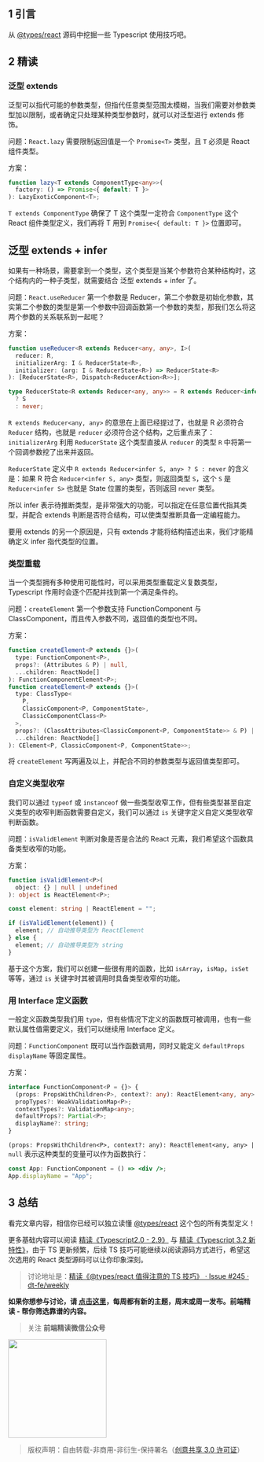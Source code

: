 ## 1 引言

从 [@types/react](https://unpkg.com/browse/@types/react@16.9.34/index.d.ts) 源码中挖掘一些 Typescript 使用技巧吧。

## 2 精读

### 泛型 extends

泛型可以指代可能的参数类型，但指代任意类型范围太模糊，当我们需要对参数类型加以限制，或者确定只处理某种类型参数时，就可以对泛型进行 extends 修饰。

问题：`React.lazy` 需要限制返回值是一个 `Promise<T>` 类型，且 `T` 必须是 React 组件类型。

方案：

```typescript
function lazy<T extends ComponentType<any>>(
  factory: () => Promise<{ default: T }>
): LazyExoticComponent<T>;
```

`T extends ComponentType` 确保了 T 这个类型一定符合 `ComponentType` 这个 React 组件类型定义，我们再将 T 用到 `Promise<{ default: T }>` 位置即可。

## 泛型 extends + infer

如果有一种场景，需要拿到一个类型，这个类型是当某个参数符合某种结构时，这个结构内的一种子类型，就需要结合 泛型 extends + infer 了。

问题：`React.useReducer` 第一个参数是 Reducer，第二个参数是初始化参数，其实第二个参数的类型是第一个参数中回调函数第一个参数的类型，那我们怎么将这两个参数的关系联系到一起呢？

方案：

```typescript
function useReducer<R extends Reducer<any, any>, I>(
  reducer: R,
  initializerArg: I & ReducerState<R>,
  initializer: (arg: I & ReducerState<R>) => ReducerState<R>
): [ReducerState<R>, Dispatch<ReducerAction<R>>];

type ReducerState<R extends Reducer<any, any>> = R extends Reducer<infer S, any>
  ? S
  : never;
```

`R extends Reducer<any, any>` 的意思在上面已经提过了，也就是 R 必须符合 `Reducer` 结构，也就是 `reducer` 必须符合这个结构，之后重点来了：`initializerArg` 利用 `ReducerState` 这个类型直接从 `reducer` 的类型 `R` 中将第一个回调参数挖了出来并返回。

`ReducerState` 定义中 `R extends Reducer<infer S, any> ? S : never` 的含义是：如果 R 符合 `Reducer<infer S, any>` 类型，则返回类型 `S`，这个 `S` 是 `Reducer<infer S>` 也就是 State 位置的类型，否则返回 `never` 类型。

所以 infer 表示待推断类型，是非常强大的功能，可以指定在任意位置代指其类型，并配合 extends 判断是否符合结构，可以使类型推断具备一定编程能力。

要用 extends 的另一个原因是，只有 extends 才能将结构描述出来，我们才能精确定义 infer 指代类型的位置。

### 类型重载

当一个类型拥有多种使用可能性时，可以采用类型重载定义复数类型，Typescript 作用时会逐个匹配并找到第一个满足条件的。

问题：`createElement` 第一个参数支持 FunctionComponent 与 ClassComponent，而且传入参数不同，返回值的类型也不同。

方案：

```typescript
function createElement<P extends {}>(
  type: FunctionComponent<P>,
  props?: (Attributes & P) | null,
  ...children: ReactNode[]
): FunctionComponentElement<P>;
function createElement<P extends {}>(
  type: ClassType<
    P,
    ClassicComponent<P, ComponentState>,
    ClassicComponentClass<P>
  >,
  props?: (ClassAttributes<ClassicComponent<P, ComponentState>> & P) | null,
  ...children: ReactNode[]
): CElement<P, ClassicComponent<P, ComponentState>>;
```

将 `createElement` 写两遍及以上，并配合不同的参数类型与返回值类型即可。

### 自定义类型收窄

我们可以通过 `typeof` 或 `instanceof` 做一些类型收窄工作，但有些类型甚至自定义类型的收窄判断函数需要自定义，我们可以通过 `is` 关键字定义自定义类型收窄判断函数。

问题：`isValidElement` 判断对象是否是合法的 React 元素，我们希望这个函数具备类型收窄的功能。

方案：

```typescript
function isValidElement<P>(
  object: {} | null | undefined
): object is ReactElement<P>;

const element: string | ReactElement = "";

if (isValidElement(element)) {
  element; // 自动推导类型为 ReactElement
} else {
  element; // 自动推导类型为 string
}
```

基于这个方案，我们可以创建一些很有用的函数，比如 `isArray`，`isMap`，`isSet` 等等，通过 `is` 关键字时其被调用时具备类型收窄的功能。

### 用 Interface 定义函数

一般定义函数类型我们用 `type`，但有些情况下定义的函数既可被调用，也有一些默认属性值需要定义，我们可以继续用 Interface 定义。

问题：`FunctionComponent` 既可以当作函数调用，同时又能定义 `defaultProps` `displayName` 等固定属性。

方案：

```typescript
interface FunctionComponent<P = {}> {
  (props: PropsWithChildren<P>, context?: any): ReactElement<any, any> | null;
  propTypes?: WeakValidationMap<P>;
  contextTypes?: ValidationMap<any>;
  defaultProps?: Partial<P>;
  displayName?: string;
}
```

`(props: PropsWithChildren<P>, context?: any): ReactElement<any, any> | null` 表示这种类型的变量可以作为函数执行：

```jsx
const App: FunctionComponent = () => <div />;
App.displayName = "App";
```

## 3 总结

看完文章内容，相信你已经可以独立读懂 [@types/react](https://unpkg.com/browse/@types/react@16.9.34/index.d.ts) 这个包的所有类型定义！ 

更多基础内容可以阅读 [精读《Typescript2.0 - 2.9》](https://github.com/dt-fe/weekly/blob/7de3c77c3bdd7304c9e4b0c0f70c3ba6968ebd29/058.%E7%B2%BE%E8%AF%BB%E3%80%8ATypescript2.0%20-%202.9%E3%80%8B.md) 与 [精读《Typescript 3.2 新特性》](https://github.com/dt-fe/weekly/blob/v2/084.%E7%B2%BE%E8%AF%BB%E3%80%8ATypescript%203.2%20%E6%96%B0%E7%89%B9%E6%80%A7%E3%80%8B.md)，由于 TS 更新频繁，后续 TS 技巧可能继续以阅读源码方式进行，希望这次选用的 React 类型源码可以让你印象深刻。

> 讨论地址是：[精读《@types/react 值得注意的 TS 技巧》 · Issue #245 · dt-fe/weekly](https://github.com/dt-fe/weekly/issues/245)

**如果你想参与讨论，请 [点击这里](https://github.com/dt-fe/weekly)，每周都有新的主题，周末或周一发布。前端精读 - 帮你筛选靠谱的内容。**

> 关注 **前端精读微信公众号**

<img width=200 src="https://img.alicdn.com/tfs/TB165W0MCzqK1RjSZFLXXcn2XXa-258-258.jpg">

> 版权声明：自由转载-非商用-非衍生-保持署名（[创意共享 3.0 许可证](https://creativecommons.org/licenses/by-nc-nd/3.0/deed.zh)）
